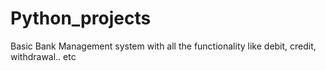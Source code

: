 # Python_projects
Basic Bank Management system with all the functionality like debit, credit, withdrawal.. etc
